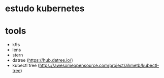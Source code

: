 # estudo kubernetes


# tools

- k9s
- lens
- stern
- datree (https://hub.datree.io/)
- kubectl tree (https://awesomeopensource.com/project/ahmetb/kubectl-tree)
